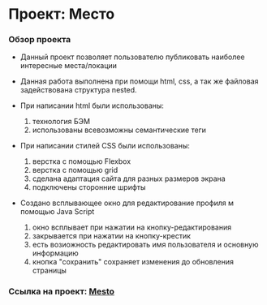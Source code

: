 # Проект: Место

### Обзор проекта

* Данный проект позволяет пользователю публиковать наиболее интересные места/локации

* Данная работа выполнена при помощи html, css, а так же файловая задействована структура nested.

* При написании html были использованы:

  1. технология БЭМ
  2. использованы всевозможны семантические теги

* При написании стилей CSS были использованы:

  1. верстка с помощью Flexbox
  2. верстка с помощью grid
  3. сделана адаптация сайта для разных размеров экрана
  4. подключены сторонние шрифты

* Создано всплывающее окно для редактирование профиля м помощью Java Script

  1. окно всплывает при нажатии на кнопку-редактирования
  2. закрывается при нажатии на кнопку-крестик
  3. есть возиожность редактировать имя пользователя и основную информацию
  4. кнопка "сохранить" сохраняет изменения до обновления страницы

### Ссылка на проект: [Mesto](https://skylynxx.github.io/mesto/)
